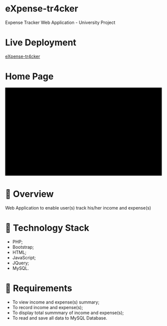 # eXpense-tr4cker
Expense Tracker Web Application - University Project  

# Live Deployment
[eXpense-tr4cker](http://expense-tracker.hstn.me/)  

# Home Page
![eXpense-tr4cker](/assets/screenshots/eXpense-tr4cker.gif)

# :rocket: Overview
Web Application to enable user(s) track his/her income and expense(s)

# :wrench: Technology Stack
- PHP;
- Bootstrap;
- HTML;
- JavaScript;
- JQuery;
- MySQL.

# :space_invader: Requirements
- To view income and expense(s) summary;
- To record income and expense(s);
- To display total summmary of income and expense(s);
- To read and save all data to MySQL Database.
